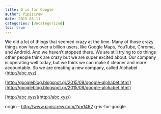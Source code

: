 ```yaml
---
title: G is for Google
author: PipisCrew
date: 2015-08-11
categories: [Uncategorized]
toc: true
---
```


We did a lot of things that seemed crazy at the time. Many of those crazy things now have over a billion users, like Google Maps, YouTube, Chrome, and Android. And we haven’t stopped there. We are still trying to do things other people think are crazy but we are super excited about. Our company is operating well today, but we think we can make it cleaner and more accountable. So we are creating a new company, called Alphabet (http://abc.xyz).

[http://googleblog.blogspot.gr/2015/08/google-alphabet.html](http://googleblog.blogspot.gr/2015/08/google-alphabet.html)

[http://abc.xyz/](http://abc.xyz/)

origin - http://www.pipiscrew.com/?p=1462 g-is-for-google